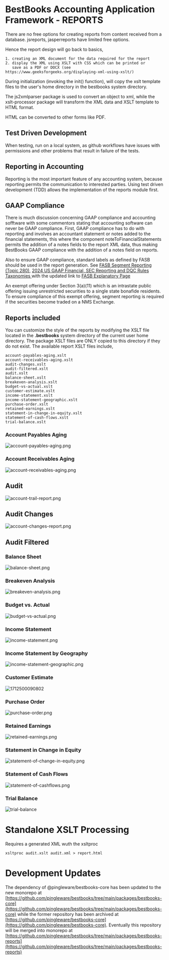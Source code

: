 # BestBooks Accounting Application Framework - REPORTS

There are no free options for creating reports from content received from a database. jsreports, jasperreports have limited free options.

Hence the report design will go back to basics,

    1. creating an XML document for the data required for the report
    2. display the XML using XSLT with CSS which can be printed or
       save as a PDF or DOCX (see https://www.geeksforgeeks.org/displaying-xml-using-xslt/)

During initialization (invoking the init() function), will copy the xslt template files to the user's home directory in the bestbooks system directory.

The js2xmlparser package is used to convert an object to xml, while the xslt-processor package will transform the XML data and XSLT template to HTML format.

HTML can be converted to other forms like PDF.

## Test Driven Development
When testing, run on a local system, as github workflows have issues with permissions and other problems that result in failure of the tests.

## Reporting in Accounting

Reporting is the most important feature of any accounting system, because reporting permits the communication to interested parties. Using test driven development (TDD) allows the implementation of the reports module first.

## GAAP Compliance

There is much discussion concerning GAAP compliance and accounting sofftware with some commentors stating that accounting software can never be GAAP compliance. First, GAAP compliance has to do with reporting and involves an accountant statement or notes added to the financial statements, this where the component noteToFinancialStatements permits the addition of a notes fields to the report XML data, thus making BestBooks GAAP compliance with the addition of a notes field on reports.

Also to ensure GAAP compliance, standard labels as defined by FASB should be used in the report generation. See [FASB Segment Reporting (Topic 280)](https://www.fasb.org/page/ShowPdf?path=ASU%202023-07.pdf),  [2024 US GAAP Financial, SEC Reporting and DQC Rules Taxonomies ](https://xbrl.us/xbrl-taxonomy/2024-us-gaap/)with the updated link to [FASB Explanatory Page ](https://fasb.org/projects/fasb-taxonomies)

An exempt offering under Section 3(a)(11) which is an intrastate public offering issuing unrestricted securities to a single state bonafide residents. To ensure compliance of this exempt offering, segment reporting is required if the securities become traded on a NMS Exchange.

## Reports included

You can customize the style of the reports by modifying the XSLT file located in the **.bestbooks** system directory of the current user home directory. The package XSLT files are ONLY copied to this directory if they do not exist. The available report XSLT files include,

```
account-payables-aging.xslt
account-receivables-aging.xslt
audit-changes.xslt
audit-filtered.xslt
audit.xslt
balance-sheet.xslt
breakeven-analysis.xslt
budget-vs-actual.xslt
customer-estimate.xslt
income-statement.xslt
income-statement-geographic.xslt
purchase-order.xslt
retained-earnings.xslt
statement-in-change-in-equity.xslt
statement-of-cash-flows.xslt
trial-balance.xslt
```

### Account Payables Aging

![account-payables-aging.png](https://github.com/pingleware/bestbooks-reports/blob/master/image/README/account-payables-aging.png)

### Account Receivables Aging

![account-receivables-aging.png](https://github.com/pingleware/bestbooks-reports/blob/master/image/README/account-receivables-aging.png)

## Audit

![account-trail-report.png](https://github.com/pingleware/bestbooks-reports/blob/master/image/README/audit-trail-report.png)

## Audit Changes

![account-changes-report.png](https://github.com/pingleware/bestbooks-reports/blob/master/image/README/audit-changes-report.png)

## Audit Filtered

### Balance Sheet

![balance-sheet.png](https://github.com/pingleware/bestbooks-reports/blob/master/image/README/balance-sheet.png)

### Breakeven Analysis

![breakeven-analysis.png](https://github.com/pingleware/bestbooks-reports/blob/master/image/README/breakeven-analysis.png)

### Budget vs. Actual

![budget-vs-actual.png](https://github.com/pingleware/bestbooks-reports/blob/master/image/README/budget-vs-actual.png)

### Income Statement

![income-statement.png](https://github.com/pingleware/bestbooks-reports/blob/master/image/README/income-statement.png)

### Income Statement by Geography

![income-statement-geographic.png](https://github.com/pingleware/bestbooks-reports/blob/master/image/README/income-statement-geographic.png)

### Customer Estimate

![1712500090802](https://github.com/pingleware/bestbooks-reports/blob/master/image/README/1712500090802.png)

### Purchase Order

![purchase-order.png](https://github.com/pingleware/bestbooks-reports/blob/master/image/README/purchase-order.png)

### Retained Earnings

![retained-earnings.png](https://github.com/pingleware/bestbooks-reports/blob/master/image/README/retained-earnings.png)


### Statement in Change in Equity

![statement-of-change-in-equity.png](https://github.com/pingleware/bestbooks-reports/blob/master/image/README/statement-of-change-in-equity.png)

### Statement of Cash Flows

![statement-of-cashflows.png](https://github.com/pingleware/bestbooks-reports/blob/master/image/README/statement-of-cashflows.png)

### Trial Balance

![trial-balance](https://github.com/pingleware/bestbooks-reports/blob/master/image/README/trial-balance.png)

# Standalone XSLT Processing
Requires a generated XML wuth the xsltproc

    xsltproc audit.xslt audit.xml > report.html

# Development Updates
The dependency of @pingleware/bestbooks-core has been updated to the new monorepo at [https://github.com/pingleware/bestbooks/tree/main/packages/bestbooks-core](https://github.com/pingleware/bestbooks/tree/main/packages/bestbooks-core) while the former repository has been archived at [https://github.com/pingleware/bestbooks-core](https://github.com/pingleware/bestbooks-core). Eventually this repository will be merged into monorepo at [https://github.com/pingleware/bestbooks/tree/main/packages/bestbooks-reports](https://github.com/pingleware/bestbooks/tree/main/packages/bestbooks-reports)
